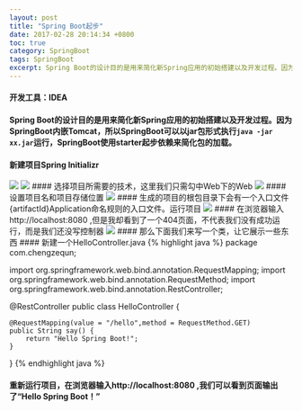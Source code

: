 ```yaml
---
layout: post
title: "Spring Boot起步"
date: 2017-02-28 20:14:34 +0800
toc: true
category: SpringBoot
tags: SpringBoot
excerpt: Spring Boot的设计目的是用来简化新Spring应用的初始搭建以及开发过程。因为SpringBoot内嵌Tomcat，所以SpringBoot可以以jar包形式执行`java -jar xx.jar`运行，SpringBoot使用starter起步依赖来简化包的加载。
---
```

#### 开发工具：IDEA
#### Spring Boot的设计目的是用来简化新Spring应用的初始搭建以及开发过程。因为SpringBoot内嵌Tomcat，所以SpringBoot可以以jar包形式执行`java -jar xx.jar`运行，SpringBoot使用starter起步依赖来简化包的加载。
#### 新建项目Spring Initializr
<img src="{{base.url}}/img/springboot01.png" >
<img src="{{base.url}}/img/springboot02.png">
#### 选择项目所需要的技术，这里我们只需勾中Web下的Web
<img src="{{base.url}}/img/springboot03.png" >
#### 设置项目名和项目存储位置
<img src="{{base.url}}/img/springboot04.png" >
#### 生成的项目的根包目录下会有一个入口文件{artifactId}Application命名规则的入口文件。运行项目
<img src="{{base.url}}/img/springboot05.png" >
#### 在浏览器输入http://localhost:8080 ,但是我却看到了一个404页面，不代表我们没有成功运行，而是我们还没写控制器
<img src="{{base.url}}/img/springboot06.png" >
#### 那么下面我们来写一个类，让它展示一些东西
#### 新建一个HelloController.java
{% highlight java %}
package com.chengzequn;

import org.springframework.web.bind.annotation.RequestMapping;
import org.springframework.web.bind.annotation.RequestMethod;
import org.springframework.web.bind.annotation.RestController;

@RestController
public class HelloController {

    @RequestMapping(value = "/hello",method = RequestMethod.GET)
    public String say() {
        return "Hello Spring Boot!";
    }
}
{% endhighlight java %}

#### 重新运行项目，在浏览器输入http://localhost:8080 ,我们可以看到页面输出了“Hello Spring Boot！”

